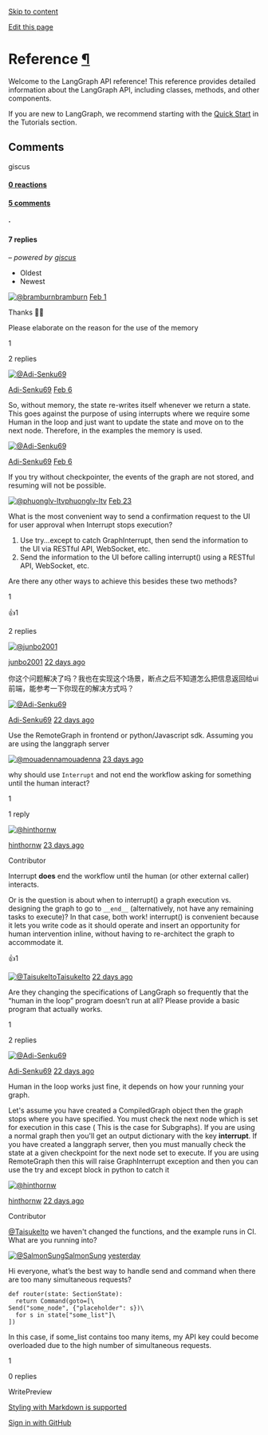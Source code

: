 [Skip to content](https://langchain-ai.github.io/langgraph/reference/#reference)

[Edit this page](https://github.com/langchain-ai/langgraph/edit/main/docs/docs/reference/index.md "Edit this page")

# Reference [¶](https://langchain-ai.github.io/langgraph/reference/\#reference "Permanent link")

Welcome to the LangGraph API reference! This reference provides detailed information about the LangGraph API, including classes, methods, and other components.

If you are new to LangGraph, we recommend starting with the [Quick Start](https://langchain-ai.github.io/langgraph/tutorials/introduction/) in the Tutorials section.

## Comments

giscus

#### [0 reactions](https://github.com/langchain-ai/langgraph/discussions/1908)

#### [5 comments](https://github.com/langchain-ai/langgraph/discussions/1908)

#### ·

#### 7 replies

_– powered by [giscus](https://giscus.app/)_

- Oldest
- Newest

[![@bramburn](https://avatars.githubusercontent.com/u/11090413?u=f14e710b399e47dc17130c04ad57962b97e67524&v=4)bramburn](https://github.com/bramburn) [Feb 1](https://github.com/langchain-ai/langgraph/discussions/1908#discussioncomment-12027511)

Thanks 🙏🙏

Please elaborate on the reason for the use of the memory

1

2 replies

[![@Adi-Senku69](https://avatars.githubusercontent.com/u/108868478?u=4b3364a2eb88e3bf54d87648223a1b027d368e6c&v=4)](https://github.com/Adi-Senku69)

[Adi-Senku69](https://github.com/Adi-Senku69) [Feb 6](https://github.com/langchain-ai/langgraph/discussions/1908#discussioncomment-12080189)

So, without memory, the state re-writes itself whenever we return a state. This goes against the purpose of using interrupts where we require some Human in the loop and just want to update the state and move on to the next node. Therefore, in the examples the memory is used.

[![@Adi-Senku69](https://avatars.githubusercontent.com/u/108868478?u=4b3364a2eb88e3bf54d87648223a1b027d368e6c&v=4)](https://github.com/Adi-Senku69)

[Adi-Senku69](https://github.com/Adi-Senku69) [Feb 6](https://github.com/langchain-ai/langgraph/discussions/1908#discussioncomment-12080257)

If you try without checkpointer, the events of the graph are not stored, and resuming will not be possible.

[![@phuonglv-ltv](https://avatars.githubusercontent.com/u/148533275?v=4)phuonglv-ltv](https://github.com/phuonglv-ltv) [Feb 23](https://github.com/langchain-ai/langgraph/discussions/1908#discussioncomment-12292568)

What is the most convenient way to send a confirmation request to the UI for user approval when Interrupt stops execution?

1. Use try...except to catch GraphInterrupt, then send the information to the UI via RESTful API, WebSocket, etc.
2. Send the information to the UI before calling interrupt() using a RESTful API, WebSocket, etc.

Are there any other ways to achieve this besides these two methods?

1

👍1

2 replies

[![@junbo2001](https://avatars.githubusercontent.com/u/50980865?u=4a506a974acdc6c03321d345dd5dd328b47c56be&v=4)](https://github.com/junbo2001)

[junbo2001](https://github.com/junbo2001) [22 days ago](https://github.com/langchain-ai/langgraph/discussions/1908#discussioncomment-12698460)

你这个问题解决了吗？我也在实现这个场景，断点之后不知道怎么把信息返回给ui前端，能参考一下你现在的解决方式吗？

[![@Adi-Senku69](https://avatars.githubusercontent.com/u/108868478?u=4b3364a2eb88e3bf54d87648223a1b027d368e6c&v=4)](https://github.com/Adi-Senku69)

[Adi-Senku69](https://github.com/Adi-Senku69) [22 days ago](https://github.com/langchain-ai/langgraph/discussions/1908#discussioncomment-12700272)

Use the RemoteGraph in frontend or python/Javascript sdk. Assuming you are using the langgraph server

[![@mouadenna](https://avatars.githubusercontent.com/u/90518486?u=5d5ce112249751c73dab1187ceefbdbd0c4af321&v=4)mouadenna](https://github.com/mouadenna) [23 days ago](https://github.com/langchain-ai/langgraph/discussions/1908#discussioncomment-12682987)

why should use `Interrupt` and not end the workflow asking for something until the human interact?

1

1 reply

[![@hinthornw](https://avatars.githubusercontent.com/u/13333726?u=82ebf1e0eb0663ebd49ba66f67a43f51bbf11442&v=4)](https://github.com/hinthornw)

[hinthornw](https://github.com/hinthornw) [23 days ago](https://github.com/langchain-ai/langgraph/discussions/1908#discussioncomment-12688822)

Contributor

Interrupt **does** end the workflow until the human (or other external caller) interacts.

Or is the question is about when to interrupt() a graph execution vs. designing the graph to go to `__end__` (alternatively, not have any remaining tasks to execute)? In that case, both work! interrupt() is convenient because it lets you write code as it should operate and insert an opportunity for human intervention inline, without having to re-architect the graph to accommodate it.

👍1

[![@TaisukeIto](https://avatars.githubusercontent.com/u/56746159?v=4)TaisukeIto](https://github.com/TaisukeIto) [22 days ago](https://github.com/langchain-ai/langgraph/discussions/1908#discussioncomment-12700063)

Are they changing the specifications of LangGraph so frequently that the “human in the loop” program doesn’t run at all? Please provide a basic program that actually works.

1

2 replies

[![@Adi-Senku69](https://avatars.githubusercontent.com/u/108868478?u=4b3364a2eb88e3bf54d87648223a1b027d368e6c&v=4)](https://github.com/Adi-Senku69)

[Adi-Senku69](https://github.com/Adi-Senku69) [22 days ago](https://github.com/langchain-ai/langgraph/discussions/1908#discussioncomment-12700250)

Human in the loop works just fine, it depends on how your running your graph.

Let's assume you have created a CompiledGraph object then the graph stops where you have specified. You must check the next node which is set for execution in this case ( This is the case for Subgraphs). If you are using a normal graph then you'll get an output dictionary with the key **interrupt**. If you have created a langgraph server, then you must manually check the state at a given checkpoint for the next node set to execute. If you are using RemoteGraph then this will raise GraphInterrupt exception and then you can use the try and except block in python to catch it

[![@hinthornw](https://avatars.githubusercontent.com/u/13333726?u=82ebf1e0eb0663ebd49ba66f67a43f51bbf11442&v=4)](https://github.com/hinthornw)

[hinthornw](https://github.com/hinthornw) [22 days ago](https://github.com/langchain-ai/langgraph/discussions/1908#discussioncomment-12704668)

Contributor

[@TaisukeIto](https://github.com/TaisukeIto) we haven't changed the functions, and the example runs in CI. What are you running into?

[![@SalmonSung](https://avatars.githubusercontent.com/u/148196990?u=f2fd149ffd9672449a4b9ef1ae3b0a704a16634a&v=4)SalmonSung](https://github.com/SalmonSung) [yesterday](https://github.com/langchain-ai/langgraph/discussions/1908#discussioncomment-12926892)

Hi everyone, what’s the best way to handle send and command when there are too many simultaneous requests?

```
def router(state: SectionState):
  return Command(goto=[\
Send("some_node", {"placeholder": s})\
  for s in state["some_list"]\
])
```

In this case, if some\_list contains too many items, my API key could become overloaded due to the high number of simultaneous requests.

1

0 replies

WritePreview

[Styling with Markdown is supported](https://guides.github.com/features/mastering-markdown/ "Styling with Markdown is supported")

[Sign in with GitHub](https://giscus.app/api/oauth/authorize?redirect_uri=https%3A%2F%2Flangchain-ai.github.io%2Flanggraph%2Freference%2F)
